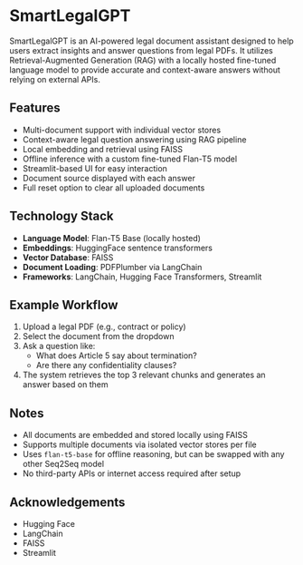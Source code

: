 # SmartLegalGPT

SmartLegalGPT is an AI-powered legal document assistant designed to help users extract insights and answer questions from legal PDFs. It utilizes Retrieval-Augmented Generation (RAG) with a locally hosted fine-tuned language model to provide accurate and context-aware answers without relying on external APIs.

## Features

- Multi-document support with individual vector stores
- Context-aware legal question answering using RAG pipeline
- Local embedding and retrieval using FAISS
- Offline inference with a custom fine-tuned Flan-T5 model
- Streamlit-based UI for easy interaction
- Document source displayed with each answer
- Full reset option to clear all uploaded documents

## Technology Stack

- **Language Model**: Flan-T5 Base (locally hosted)
- **Embeddings**: HuggingFace sentence transformers
- **Vector Database**: FAISS
- **Document Loading**: PDFPlumber via LangChain
- **Frameworks**: LangChain, Hugging Face Transformers, Streamlit

## Example Workflow

1. Upload a legal PDF (e.g., contract or policy)
2. Select the document from the dropdown
3. Ask a question like:
   - What does Article 5 say about termination?
   - Are there any confidentiality clauses?
4. The system retrieves the top 3 relevant chunks and generates an answer based on them

## Notes

- All documents are embedded and stored locally using FAISS
- Supports multiple documents via isolated vector stores per file
- Uses `flan-t5-base` for offline reasoning, but can be swapped with any other Seq2Seq model
- No third-party APIs or internet access required after setup

## Acknowledgements

- Hugging Face
- LangChain
- FAISS
- Streamlit

